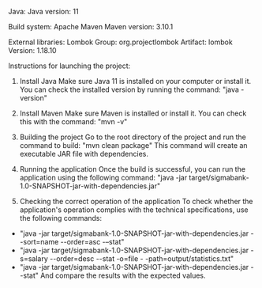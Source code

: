 Java:
Java version: 11 

Build system:
Apache Maven
Maven version: 3.10.1

External libraries:
Lombok
Group: org.projectlombok
Artifact: lombok
Version: 1.18.10

Instructions for launching the project: 
1. Install Java
 Make sure Java 11 is installed on your computer or install it. You can check the installed version by running the command: 
 "java -version"

2. Install Maven
 Make sure Maven is installed or install it. You can check this with the command:
 "mvn -v"
  
3. Building the project
 Go to the root directory of the project and run the command to build:
 "mvn clean package"
 This command will create an executable JAR file with dependencies.
  
4. Running the application
 Once the build is successful, you can run the application using the following command:
 "java -jar target/sigmabank-1.0-SNAPSHOT-jar-with-dependencies.jar"
 
5. Checking the correct operation of the application
 To check whether the application's operation complies with the technical specifications, use the following commands:   
  - "java -jar target/sigmabank-1.0-SNAPSHOT-jar-with-dependencies.jar --sort=name --order=asc -–stat" 
  - "java -jar target/sigmabank-1.0-SNAPSHOT-jar-with-dependencies.jar -s=salary --order=desc --stat -o=file - -path=output/statistics.txt"
  - "java -jar target/sigmabank-1.0-SNAPSHOT-jar-with-dependencies.jar --stat"
 And compare the results with the expected values. 


